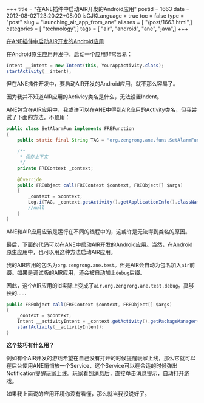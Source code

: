 +++
title = "在ANE插件中启动AIR开发的Android应用"
postid = 1663
date = 2012-08-02T23:20:22+08:00
isCJKLanguage = true
toc = false
type = "post"
slug = "launching_air_app_from_ane"
aliases = [ "/post/1663.html",]
categories = [ "technology",]
tags = [ "air", "android", "ane", "java",]
+++


[在ANE插件中启动AIR开发的Android应用](https://blog.zengrong.net/post/1663.html)

在Android原生应用开发中，启动一个应用非常容易：

``` java
Intent __intent = new Intent(this, YourAppActivity.class);
startActivity(__intent); 
```

但在ANE插件开发中，要启动AIR开发的Android应用，就不那么容易了。

因为我并不知道AIR应用的Activicy类名是什么，无法设置Indent。

ANE包含在AIR应用中，我或许可以在ANE中得到AIR应用的Activity类名，但我尝试了下面的方法，不顶用：<!--more-->

``` java
public class SetAlarmFun implements FREFunction
{
	public static final String TAG = "org.zengrong.ane.funs.SetAlarmFun";
	
	/**
	 * 保存上下文
	 */
	private FREContext _context;
	
	@Override
	public FREObject call(FREContext $context, FREObject[] $args)
	{
		_context = $context;
		Log.i(TAG, _context.getActivity().getApplicationInfo().className);
		//null
	}
}
```

ANE和AIR应用应该是运行在不同的线程中的，这或许是无法得到类名的原因。

最后，下面的代码可以在ANE中启动AIR开发的Android应用。当然，在Android原生应用中，也可以用这种方法启动AIR应用。

我的AIR应用的包名为`org.zengrong.ane.test`。但是AIR会自动为包名加入`air`前缀。如果是调试版的AIR应用，还会被自动加上`debug`后缀。

因此，这个AIR应用的id实际上变成了`air.org.zengrong.ane.test.debug`。真够长的……

``` java
public FREObject call(FREContext $context, FREObject[] $args)
{
	_context = $context;
	Intent __activityIntent = _context.getActivity().getPackageManager().getLaunchIntentForPackage("air.org.zengrong.ane.test.debug");
	startActivity(__activityIntent);
}
```

**这个技巧有什么用？**

例如有个AIR开发的游戏希望在自己没有打开的时候提醒玩家上线，那么它就可以在后台使用ANE悄悄放一个Service，这个Service可以在合适的时候弹出Notification提醒玩家上线。玩家看到消息后，直接单击消息提示，自动打开游戏。

如果我上面说的应用环境你没有看懂，那么就当我没说好了。
